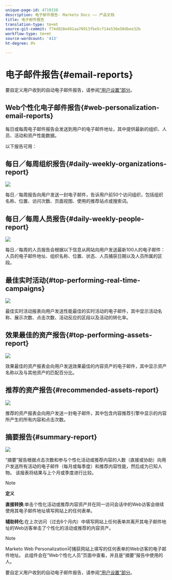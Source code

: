 ```yaml
---
unique-page-id: 4719338
description: 电子邮件报告- Marketo Docs —— 产品文档
title: 电子邮件报告
translation-type: tm+mt
source-git-commit: f74d028e491aa70913fbe5cf14e536e50dbee32b
workflow-type: tm+mt
source-wordcount: '413'
ht-degree: 0%

---
```



# 电子邮件报告{#email-reports}

要自定义用户收到的自动电子邮件报告，请参阅[“用户设置”部分](/help/marketo/product-docs/web-personalization/getting-started/user-settings.md)。

## Web个性化电子邮件报告{#web-personalization-email-reports}

每日或每周电子邮件报告会发送到用户的电子邮件地址，其中提供最新的组织、人员、活动和资产性能数据。

以下报告可用：

## 每日／每周组织报告{#daily-weekly-organizations-report}

![](assets/image2014-12-6-13-3a32-3a8.png)

每日／每周报告向用户发送一封电子邮件，告诉用户前50个访问组织，包括组织名称、位置、访问次数、页面视图、使用的推荐站点或搜索词。

## 每日／每周人员报告{#daily-weekly-people-report}

![](assets/two.png)

每日／每周的人员报告会根据以下信息从网站向用户发送最新100人的电子邮件：人员的电子邮件地址、组织名称、位置、状态、人员捕获日期以及人员所属的区段。

## 最佳实时活动{#top-performing-real-time-campaigns}

![](assets/image2014-12-6-13-3a32-3a31.png)

最佳实时活动报表向用户发送性能最佳的实时活动的电子邮件，其中显示活动名称、展示次数、点击次数、活动反应的区段以及活动的转化率。

## 效果最佳的资产报告{#top-performing-assets-report}

![](assets/image2014-12-6-13-3a29-3a5.png)

效果最佳的资产报表会向用户发送效果最佳的内容资产的电子邮件，其中显示资产名称以及与其他资产的匹配百分比。

## 推荐的资产报告{#recommended-assets-report}

![](assets/image2014-12-6-13-3a28-3a43.png)

推荐的资产报表会向用户发送一封电子邮件，其中包含内容推荐引擎中显示的内容所产生的所有内容和点击次数。

## 摘要报告{#summary-report}

![](assets/six.png)

“摘要”报告根据点击次数和参与个性化活动或推荐内容的人数（直接或协助）向用户发送所有活动的电子邮件（每月或每季度）和推荐内容性能，然后成为已知人物。 该报表将结果与上个月或季度进行比较。

>[!NOTE]
>
>**定义**
>
>**直接转换**:单击个性化活动或推荐内容资产并在同一访问会话中的Web访客会继续使用其电子邮件地址填写网站上的任何表单。
>
>**辅助转化**:在上次访问（过去6个月内）中填写网站上任何表单并离开其电子邮件地址的Web访客单击了个性化的活动或推荐的内容资产。

>[!NOTE]
>
>Marketo Web Personalization可捕获网站上填写的任何表单的Web访客的电子邮件地址。 此组件会在“Web个性化人员”页面中查看，并且是“摘要”报告中使用的人。

要自定义用户收到的自动电子邮件报告，请参阅[“用户设置”部分](/help/marketo/product-docs/web-personalization/getting-started/user-settings.md)。
